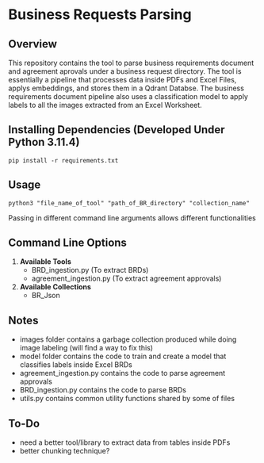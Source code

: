 # Business Requests Parsing

## Overview
This repository contains the tool to parse business requirements document and agreement aprovals under a business request directory.
The tool is essentially a pipeline that processes data inside PDFs and Excel Files, applys embeddings, and stores them in a Qdrant Databse.
The business requirements document pipeline also uses a classification model to apply labels to all the images extracted from an Excel Worksheet.

## Installing Dependencies (Developed Under Python 3.11.4)
   ```
   pip install -r requirements.txt
   ```

## Usage
```
python3 "file_name_of_tool" "path_of_BR_directory" "collection_name"  
```

Passing in different command line arguments allows different functionalities

## Command Line Options
1. **Available Tools**
   - BRD_ingestion.py (To extract BRDs)
   - agreement_ingestion.py (To extract agreement approvals)
2. **Available Collections**
   - BR_Json

## Notes
   - images folder contains a garbage collection produced while doing image labeling (will find a way to fix this)
   - model folder contains the code to train and create a model that classifies labels inside Excel BRDs
   - agreement_ingestion.py contains the code to parse agreement approvals
   - BRD_ingestion.py contains the code to parse BRDs
   - utils.py contains common utility functions shared by some of files

## To-Do
   - need a better tool/library to extract data from tables inside PDFs
   - better chunking technique?
